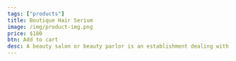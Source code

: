 ```yaml
---
tags: ["products"]
title: Boutique Hair Serium
image: /img/product-img.png
price: $180
btn: Add to cart
desc: A beauty salon or beauty parlor is an establishment dealing with cosmetic treatments for men and women.
---
```

